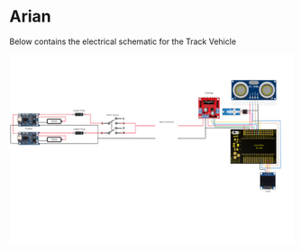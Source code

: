 # Arian

Below contains the electrical schematic for the Track Vehicle

![Schematic-1](Schematic-1.svg)
